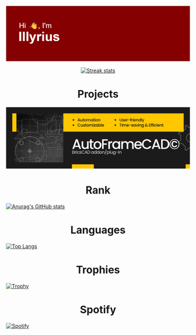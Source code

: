 <div align="center">
  <img src="https://github.com/illyrius666/illyrius666/blob/master/images/header.png" alt="GitHub Logo">
  <p>
    <a href="https://git.io/streak-stats">
      <img src="http://github-readme-streak-stats.herokuapp.com?user=illyrius666&theme=radical&date_format=j%2Fn%5B%2FY%5D&card_width=1200" alt="Streak stats">
    </a>
  </p>
</div>

<h1 style="text-align: center;">Projects</h1>
<p align="center">
  <a href="https://illyrius.me/AutoFrameCAD">
    <img src="https://github.com/illyrius666/illyrius666/blob/master/images/AutoFrameCAD.png" alt="AutoFrameCAD">
  </a>
</p>

<h1 style="text-align: center;">Rank</h1>
<p align="left">
  <a href="https://github.com/anuraghazra/github-readme-stats">
    <img src="https://github-readme-stats.vercel.app/api?username=illyrius666&theme=radical" alt="Anurag's GitHub stats">
  </a>
</p>

<h1 style="text-align: center;">Languages</h1>
<p align="left">
  <a href="https://github.com/illyrius666">
    <img src="https://github-readme-stats.vercel.app/api/top-langs/?username=illyrius666&layout=compact&theme=radical" alt="Top Langs">
  </a>
</p>

<h1 style="text-align: center;">Trophies</h1>
<p align="left">
  <a href="https://github.com/ryo-ma/github-profile-trophy">
    <img src="https://github-profile-trophy.vercel.app/?username=illyrius666&theme=radical" alt="Trophy">
  </a>
</p>

<h1 style="text-align: center;">Spotify</h1>
<p align="left">
  <a href="https://open.spotify.com/user/1168441141">
    <img src="https://spotify-recently-played-readme.vercel.app/api?user=1168441141&count=3&width=1200" alt="Spotify">
  </a>
</p>
